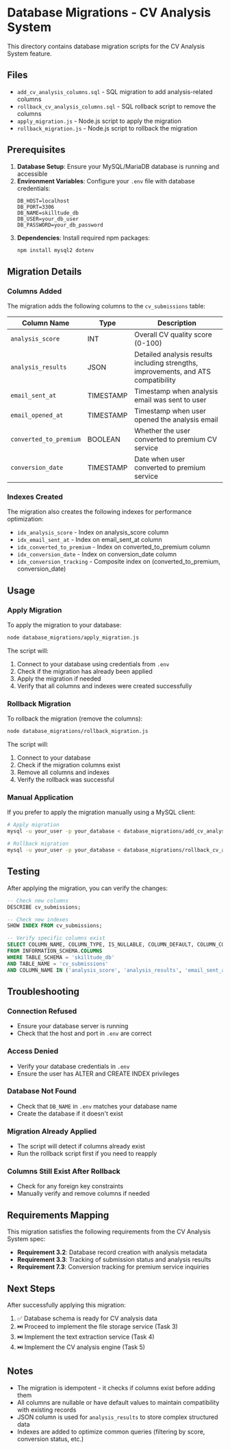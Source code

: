 # Database Migrations - CV Analysis System

This directory contains database migration scripts for the CV Analysis System feature.

## Files

- `add_cv_analysis_columns.sql` - SQL migration to add analysis-related columns
- `rollback_cv_analysis_columns.sql` - SQL rollback script to remove the columns
- `apply_migration.js` - Node.js script to apply the migration
- `rollback_migration.js` - Node.js script to rollback the migration

## Prerequisites

1. **Database Setup**: Ensure your MySQL/MariaDB database is running and accessible
2. **Environment Variables**: Configure your `.env` file with database credentials:
   ```env
   DB_HOST=localhost
   DB_PORT=3306
   DB_NAME=skilltude_db
   DB_USER=your_db_user
   DB_PASSWORD=your_db_password
   ```
3. **Dependencies**: Install required npm packages:
   ```bash
   npm install mysql2 dotenv
   ```

## Migration Details

### Columns Added

The migration adds the following columns to the `cv_submissions` table:

| Column Name | Type | Description |
|------------|------|-------------|
| `analysis_score` | INT | Overall CV quality score (0-100) |
| `analysis_results` | JSON | Detailed analysis results including strengths, improvements, and ATS compatibility |
| `email_sent_at` | TIMESTAMP | Timestamp when analysis email was sent to user |
| `email_opened_at` | TIMESTAMP | Timestamp when user opened the analysis email |
| `converted_to_premium` | BOOLEAN | Whether the user converted to premium CV service |
| `conversion_date` | TIMESTAMP | Date when user converted to premium service |

### Indexes Created

The migration also creates the following indexes for performance optimization:

- `idx_analysis_score` - Index on analysis_score column
- `idx_email_sent_at` - Index on email_sent_at column
- `idx_converted_to_premium` - Index on converted_to_premium column
- `idx_conversion_date` - Index on conversion_date column
- `idx_conversion_tracking` - Composite index on (converted_to_premium, conversion_date)

## Usage

### Apply Migration

To apply the migration to your database:

```bash
node database_migrations/apply_migration.js
```

The script will:
1. Connect to your database using credentials from `.env`
2. Check if the migration has already been applied
3. Apply the migration if needed
4. Verify that all columns and indexes were created successfully

### Rollback Migration

To rollback the migration (remove the columns):

```bash
node database_migrations/rollback_migration.js
```

The script will:
1. Connect to your database
2. Check if the migration columns exist
3. Remove all columns and indexes
4. Verify the rollback was successful

### Manual Application

If you prefer to apply the migration manually using a MySQL client:

```bash
# Apply migration
mysql -u your_user -p your_database < database_migrations/add_cv_analysis_columns.sql

# Rollback migration
mysql -u your_user -p your_database < database_migrations/rollback_cv_analysis_columns.sql
```

## Testing

After applying the migration, you can verify the changes:

```sql
-- Check new columns
DESCRIBE cv_submissions;

-- Check new indexes
SHOW INDEX FROM cv_submissions;

-- Verify specific columns exist
SELECT COLUMN_NAME, COLUMN_TYPE, IS_NULLABLE, COLUMN_DEFAULT, COLUMN_COMMENT
FROM INFORMATION_SCHEMA.COLUMNS 
WHERE TABLE_SCHEMA = 'skilltude_db' 
AND TABLE_NAME = 'cv_submissions' 
AND COLUMN_NAME IN ('analysis_score', 'analysis_results', 'email_sent_at', 'email_opened_at', 'converted_to_premium', 'conversion_date');
```

## Troubleshooting

### Connection Refused
- Ensure your database server is running
- Check that the host and port in `.env` are correct

### Access Denied
- Verify your database credentials in `.env`
- Ensure the user has ALTER and CREATE INDEX privileges

### Database Not Found
- Check that `DB_NAME` in `.env` matches your database name
- Create the database if it doesn't exist

### Migration Already Applied
- The script will detect if columns already exist
- Run the rollback script first if you need to reapply

### Columns Still Exist After Rollback
- Check for any foreign key constraints
- Manually verify and remove columns if needed

## Requirements Mapping

This migration satisfies the following requirements from the CV Analysis System spec:

- **Requirement 3.2**: Database record creation with analysis metadata
- **Requirement 3.3**: Tracking of submission status and analysis results
- **Requirement 7.3**: Conversion tracking for premium service inquiries

## Next Steps

After successfully applying this migration:

1. ✅ Database schema is ready for CV analysis data
2. ⏭️ Proceed to implement the file storage service (Task 3)
3. ⏭️ Implement the text extraction service (Task 4)
4. ⏭️ Implement the CV analysis engine (Task 5)

## Notes

- The migration is idempotent - it checks if columns exist before adding them
- All columns are nullable or have default values to maintain compatibility with existing records
- JSON column is used for `analysis_results` to store complex structured data
- Indexes are added to optimize common queries (filtering by score, conversion status, etc.)
